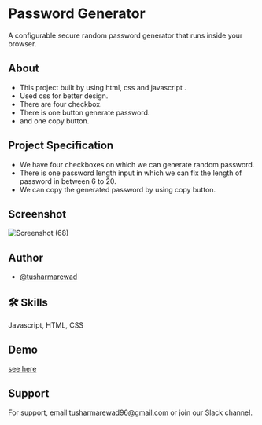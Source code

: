
# Password Generator

A configurable secure random password generator that runs inside your browser.

## About

- This project built by using html, css and javascript .
- Used css for better design. 
- There are four checkbox. 
- There is one button generate password.
- and one copy button.

## Project Specification 

- We have four checkboxes on which we can generate random password. 
- There is one password length input in which we can fix the length of password in between 6 to 20.
- We can copy the generated password by using copy button.





## Screenshot
![Screenshot (68)](https://user-images.githubusercontent.com/96913543/183581853-d6c22b82-a731-4d8f-9da6-cf0387101639.png)


## Author

- [@tusharmarewad](https://github.com/tusharmarewad)


## 🛠 Skills
Javascript, HTML, CSS



## Demo
[see here](https://tusharmarewad.github.io/Password-Generator-using-JS/)

## Support

For support, email tusharmarewad96@gmail.com or join our Slack channel.


